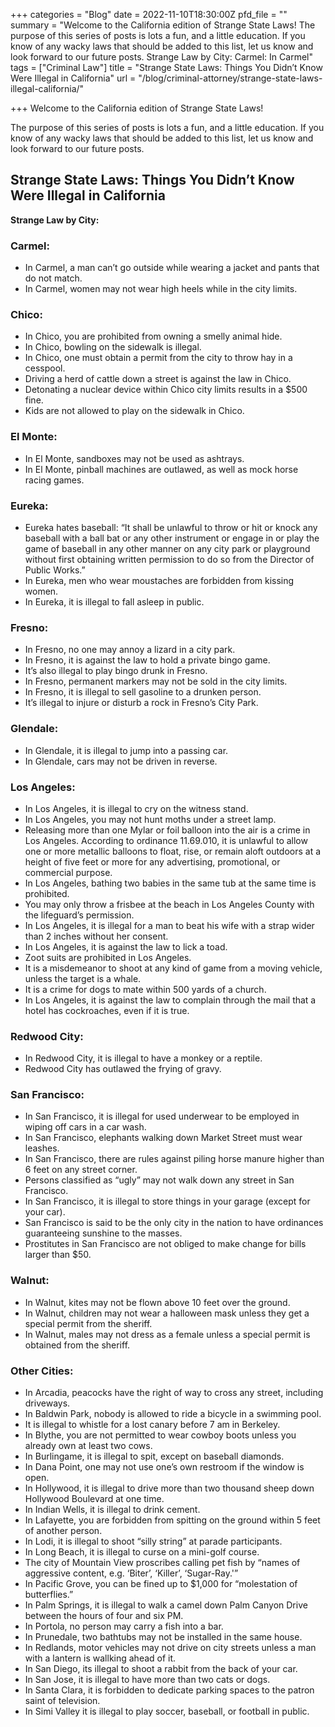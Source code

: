 +++
categories = "Blog"
date = 2022-11-10T18:30:00Z
pfd_file = ""
summary = "Welcome to the California edition of Strange State Laws! The purpose of this series of posts is lots a fun, and a little education. If you know of any wacky laws that should be added to this list, let us know and look forward to our future posts. Strange Law by City: Carmel: In Carmel"
tags = ["Criminal Law"]
title = "Strange State Laws: Things You Didn’t Know Were Illegal in California"
url = "/blog/criminal-attorney/strange-state-laws-illegal-california/"

+++
Welcome to the California edition of Strange State Laws! 

The purpose of this series of posts is lots a fun, and a little education. If you know of any wacky laws that should be added to this list, let us know and look forward to our future posts.

## Strange State Laws: Things You Didn’t Know Were Illegal in California

**Strange Law by City:**

### **Carmel:**

* In Carmel, a man can’t go outside while wearing a jacket and pants that do not match.
* In Carmel, women may not wear high heels while in the city limits.

### **Chico:**

* In Chico, you are prohibited from owning a smelly animal hide.
* In Chico, bowling on the sidewalk is illegal.
* In Chico, one must obtain a permit from the city to throw hay in a cesspool.
* Driving a herd of cattle down a street is against the law in Chico.
* Detonating a nuclear device within Chico city limits results in a $500 fine.
* Kids are not allowed to play on the sidewalk in Chico.

### **El Monte:**

* In El Monte, sandboxes may not be used as ashtrays.
* In El Monte, pinball machines are outlawed, as well as mock horse racing games.

### **Eureka:**

* Eureka hates baseball: “It shall be unlawful to throw or hit or knock any baseball with a ball bat or any other instrument or engage in or play the game of baseball in any other manner on any city park or playground without first obtaining written permission to do so from the Director of Public Works.”
* In Eureka, men who wear moustaches are forbidden from kissing women.
* In Eureka, it is illegal to fall asleep in public.

### **Fresno:**

* In Fresno, no one may annoy a lizard in a city park.
* In Fresno, it is against the law to hold a private bingo game.
* It’s also illegal to play bingo drunk in Fresno.
* In Fresno, permanent markers may not be sold in the city limits.
* In Fresno, it is illegal to sell gasoline to a drunken person.
* It’s illegal to injure or disturb a rock in Fresno’s City Park.

### **Glendale:**

* In Glendale, it is illegal to jump into a passing car.
* In Glendale, cars may not be driven in reverse.

### **Los Angeles:**

* In Los Angeles, it is illegal to cry on the witness stand.
* In Los Angeles, you may not hunt moths under a street lamp.
* Releasing more than one Mylar or foil balloon into the air is a crime in Los Angeles. According to ordinance 11.69.010, it is unlawful to allow one or more metallic balloons to float, rise, or remain aloft outdoors at a height of five feet or more for any advertising, promotional, or commercial purpose.
* In Los Angeles, bathing two babies in the same tub at the same time is prohibited.
* You may only throw a frisbee at the beach in Los Angeles County with the lifeguard’s permission.
* In Los Angeles, it is illegal for a man to beat his wife with a strap wider than 2 inches without her consent.
* In Los Angeles, it is against the law to lick a toad.
* Zoot suits are prohibited in Los Angeles.
* It is a misdemeanor to shoot at any kind of game from a moving vehicle, unless the target is a whale.
* It is a crime for dogs to mate within 500 yards of a church.
* In Los Angeles, it is against the law to complain through the mail that a hotel has cockroaches, even if it is true.

### **Redwood City:**

* In Redwood City, it is illegal to have a monkey or a reptile.
* Redwood City has outlawed the frying of gravy.

### **San Francisco:**

* In San Francisco, it is illegal for used underwear to be employed in wiping off cars in a car wash.
* In San Francisco, elephants walking down Market Street must wear leashes.
* In San Francisco, there are rules against piling horse manure higher than 6 feet on any street corner.
* Persons classified as “ugly” may not walk down any street in San Francisco.
* In San Francisco, it is illegal to store things in your garage (except for your car).
* San Francisco is said to be the only city in the nation to have ordinances guaranteeing sunshine to the masses.
* Prostitutes in San Francisco are not obliged to make change for bills larger than $50.

### **Walnut:**

* In Walnut, kites may not be flown above 10 feet over the ground.
* In Walnut, children may not wear a halloween mask unless they get a special permit from the sheriff.
* In Walnut, males may not dress as a female unless a special permit is obtained from the sheriff.

### **Other Cities:**

* In Arcadia, peacocks have the right of way to cross any street, including driveways.
* In Baldwin Park, nobody is allowed to ride a bicycle in a swimming pool.
* It is illegal to whistle for a lost canary before 7 am in Berkeley.
* In Blythe, you are not permitted to wear cowboy boots unless you already own at least two cows.
* In Burlingame, it is illegal to spit, except on baseball diamonds.
* In Dana Point, one may not use one’s own restroom if the window is open.
* In Hollywood, it is illegal to drive more than two thousand sheep down Hollywood Boulevard at one time.
* In Indian Wells, it is illegal to drink cement.
* In Lafayette, you are forbidden from spitting on the ground within 5 feet of another person.
* In Lodi, it is illegal to shoot “silly string” at parade participants.
* In Long Beach, it is illegal to curse on a mini-golf course.
* The city of Mountain View proscribes calling pet fish by “names of aggressive content, e.g. ‘Biter’, ‘Killer’, ‘Sugar-Ray.'”
* In Pacific Grove, you can be fined up to $1,000 for “molestation of butterflies.”
* In Palm Springs, it is illegal to walk a camel down Palm Canyon Drive between the hours of four and six PM.
* In Portola, no person may carry a fish into a bar.
* In Prunedale, two bathtubs may not be installed in the same house.
* In Redlands, motor vehicles may not drive on city streets unless a man with a lantern is wallking ahead of it.
* In San Diego, its illegal to shoot a rabbit from the back of your car.
* In San Jose, it is illegal to have more than two cats or dogs.
* In Santa Clara, it is forbidden to dedicate parking spaces to the patron saint of television.
* In Simi Valley it is illegal to play soccer, baseball, or football in public.